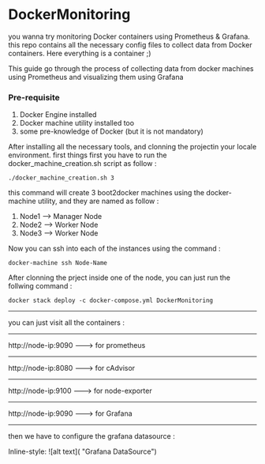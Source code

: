 # DockerMonitoring
you wanna try monitoring Docker containers using Prometheus &amp; Grafana. this repo contains all the necessary 
config files to collect data from Docker containers. Here everything is a container ;) 

This guide go through the process of collecting data from docker machines using Prometheus and visualizing them using Grafana

### Pre-requisite
1. Docker Engine installed
2. Docker machine utility installed too
3. some pre-knowledge of Docker (but it is not mandatory)

After installing all the necessary tools, and clonning the projectin your locale environment. first things first you have to run the docker_machine_creation.sh script as follow : 

```
./docker_machine_creation.sh 3
```

this command will create 3 boot2docker machines using the docker-machine utility, and they are named as follow : 
1. Node1 --> Manager Node
2. Node2 --> Worker Node
3. Node3 --> Worker Node

Now you can ssh into each of the instances using the command : 
```
docker-machine ssh Node-Name
```

After clonning the prject inside one of the node, you can just run the follwing command : 
```
docker stack deploy -c docker-compose.yml DockerMonitoring
```
***
you can just visit all the containers :
***
http://node-ip:9090 ---> for prometheus
***
http://node-ip:8080 ---> for cAdvisor
***
http://node-ip:9100 ---> for node-exporter
***
http://node-ip:9090 ---> for Grafana
***


then we have to configure the grafana datasource : 

Inline-style: 
![alt text]( "Grafana DataSource")
